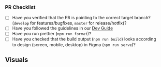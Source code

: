 ### PR Checklist

* [ ] Have you verified that the PR is pointing to the correct target branch? (`develop` for features/bugfixes, `master` for release/hotfix)?
* [ ] Have you followed the guidelines in our [Dev Guide](../#readme)
* [ ] Have you run prettier (`npm run format`)?
* [ ] Have you checked that the build output (`npm run build`) looks according to design (screen, mobile, desktop) in Figma (`npm run serve`)?

## Visuals

<!-- OPTIONAL
  Provide the visual proof (screenshot/gif/video) of your work
-->

